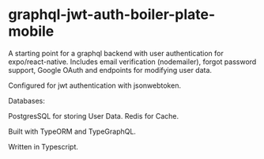 # graphql-jwt-auth-boiler-plate-mobile

A starting point for a graphql backend with user authentication for expo/react-native. Includes email verification (nodemailer), forgot password support, Google OAuth and endpoints for modifying user data.

Configured for jwt authentication with jsonwebtoken.

Databases:

PostgresSQL for storing User Data.
Redis for Cache.

Built with TypeORM and TypeGraphQL.

Written in Typescript.
